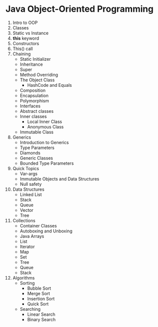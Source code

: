 # Java Object-Oriented Programming

1. Intro to OOP
2. Classes
3. Static vs Instance
4. **this** keyword
5. Constructors
6. This() call
7. Chaining
    * Static Initializer
    * Inheritance
    * Super
    * Method Overriding
    * The Object Class
        * HashCode and Equals
    * Composition
    * Encapsulation
    * Polymorphism
    * Interfaces
    * Abstract classes
    * Inner classes
        * Local Inner Class
        * Anonymous Class
    * Immutable Class
8. Generics
    * Introduction to Generics
    * Type Parameters
    * Diamonds
    * Generic Classes
    * Bounded Type Parameters
9. Quick Topics
    * Var-args
    * Immutable Objects and Data Structures
    * Null safety
10. Data Structures
     * Linked List
     * Stack
     * Queue
     * Vector
     * Tree
11. Collections
     * Container Classes
     * Autoboxing and Unboxing
     * Java Arrays
     * List
     * Iterator
     * Map
     * Set
     * Tree
     * Queue
     * Stack
12. Algorithms
     * Sorting
         * Bubble Sort
         * Merge Sort
         * Insertion Sort
         * Quick Sort
     * Searching
         * Linear Search
         * Binary Search 
